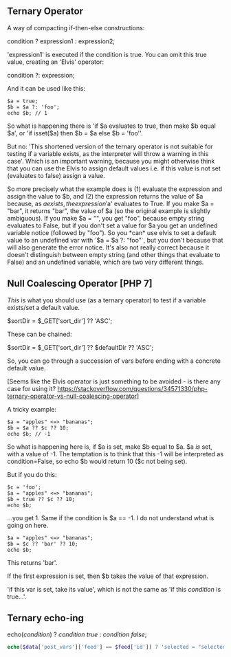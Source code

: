 ## Ternary Operator

A way of compacting if-then-else constructions:

condition ? expression1 : expression2;

'expression1' is executed if the condition is true. You can omit this true value, creating an 'Elvis' operator:

condition ?: expression;

And it can be used like this:

```
$a = true;
$b = $a ?: 'foo';
echo $b; // 1
```

So what is happening there is 'if \$a evaluates to true, then make \$b equal \$a', or 'if isset(\$a) then \$b = \$a else \$b = 'foo''. 

But no: 'This shortened version of the ternary operator is not suitable for testing if a variable exists, as the interpreter will throw a warning in this case'. Which is an important warning, because you might otherwise think that you can use the Elvis to assign default values i.e. if this value is not set (evaluates to false) assign a value.

So more precisely what the example does is (1) evaluate the expression and assign the value to $b, and (2) the expression returns the value of $a because, as $a exists, the expression '$a' evaluates to True. If you make $a = "bar", it returns "bar", the value of $a (so the original example is slightly ambiguous). If you make $a = "", you get "foo", because empty string evaluates to False, but if you don't set a value for $a you get an undefined variable notice (followed by "foo"). So you *can* use elvis to set a default value to an undefined var with `$a = $a ?: "foo"`, but you don't because that will also generate the error notice. It's also not really correct because it doesn't distinguish between empty string (and other things that evaluate to False) and an undefined variable, which are two very different things.

## Null Coalescing Operator [PHP 7]

*This* is what you should use (as a ternary operator) to test if a variable exists/set a default value.

\$sortDir = \$\_GET\['sort\_dir'\] ?? 'ASC';

These can be chained:

\$sortDir = \$\_GET\['sort\_dir'\] ?? \$defaultDir ?? 'ASC';

So, you can go through a succession of vars before ending with a concrete default value.

[Seems like the Elvis operator is just something to be avoided - is there any case for using it? https://stackoverflow.com/questions/34571330/php-ternary-operator-vs-null-coalescing-operator]

A tricky example:

```
$a = "apples" <=> "bananas";
$b = $a ?? $c ?? 10;
echo $b; // -1
```

So what is happening here is, if \$a is set, make \$b equal to \$a. \$a *is* set, with a value of -1. The temptation is to think that this -1 will be interpreted as condition=False, so echo \$b would return 10 (\$c not being set).

But if you do this:

```
$c = 'foo';
$a = "apples" <=> "bananas";
$b = true ?? $c ?? 10;
echo $b;
```

...you get 1. Same if the condition is \$a == -1. I do not understand what is going on here.

```
$a = "apples" <=> "bananas";
$b = $c ?? 'bar' ?? 10;
echo $b;
```

This returns 'bar'.

If the first expression is set, then \$b takes the value of that expression.

'if this var is set, take its value', which is not the same as 'if this *condition* is true...'.

## Ternary echo-ing

echo(*condition*) ? *condition true* : *condition false*;

```php
echo($data['post_vars']['feed'] == $feed['id']) ? 'selected = "selected"' : '';
```

